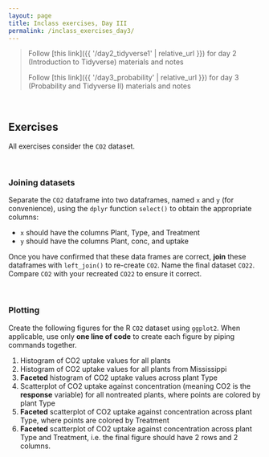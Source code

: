 ```yaml
---
layout: page
title: Inclass exercises, Day III
permalink: /inclass_exercises_day3/
---
```

> Follow [this link]({{ '/day2_tidyverse1' | relative_url }}) for day 2 (Introduction to Tidyverse) materials and notes
>
> Follow [this link]({{ '/day3_probability' | relative_url }}) for day 3 (Probability and Tidyverse II) materials and notes

<br>


## Exercises

All exercises consider the `CO2` dataset. 

<br>

### Joining datasets

Separate the `CO2` dataframe into two dataframes, named `x` and `y` (for convenience), using the `dplyr` function `select()` to obtain the appropriate columns:

+ `x` should have the columns Plant, Type, and Treatment
+ `y` should have the columns Plant, conc, and uptake

Once you have confirmed that these data frames are correct, **join** these dataframes with `left_join()` to re-create `CO2`. Name the final dataset `CO22`. Compare `CO2` with your recreated `CO22` to ensure it correct. 

<br>

### Plotting

Create the following figures for the R `CO2` dataset using `ggplot2`. When applicable, use only **one line of code** to create each figure by piping commands together.
 
1. Histogram of CO2 uptake values for all plants
2. Histogram of CO2 uptake values for all plants from Mississippi
3. **Faceted** histogram of CO2 uptake values across plant Type
4. Scatterplot of CO2 uptake against concentration (meaning CO2 is the **response** variable) for all nontreated plants, where points are colored by plant Type
5. **Faceted** scatterplot of CO2 uptake against concentration across plant Type, where points are colored by Treatment
6. **Faceted** scatterplot of CO2 uptake against concentration across plant Type and Treatment, i.e. the final figure should have 2 rows and 2 columns. 








